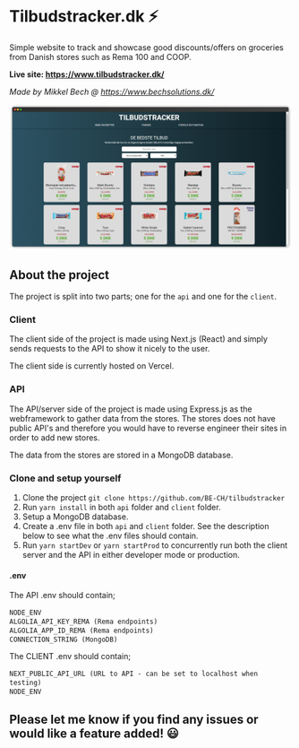 # Tilbudstracker.dk ⚡
Simple website to track and showcase good discounts/offers on groceries from Danish stores such as Rema 100 and COOP.

**Live site: https://www.tilbudstracker.dk/**

*Made by Mikkel Bech @ https://www.bechsolutions.dk/*

![preview of tilbudstracker](https://github.com/BE-CH/tilbudstracker/blob/master/preview-of-site.png?raw=true)

## About the project
The project is split into two parts; one for the ``api`` and one for the ``client``. 

### Client
The client side of the project is made using Next.js (React) and simply sends requests to the API to show it nicely to the user.

The client side is currently hosted on Vercel.

### API
The API/server side of the project is made using Express.js as the webframework to gather data from the stores. 
The stores does not have public API's and therefore you would have to reverse engineer their sites in order to add new stores.

The data from the stores are stored in a MongoDB database. 

### Clone and setup yourself
1. Clone the project ``git clone https://github.com/BE-CH/tilbudstracker``
2. Run ``yarn install`` in both ``api`` folder and ``client`` folder.
3. Setup a MongoDB database.
4. Create a .env file in both ``api`` and ``client`` folder. See the description below to see what the .env files should contain.
5. Run ``yarn startDev`` or ``yarn startProd`` to concurrently run both the client server and the API in either developer mode or production.

#### .env
The API .env should contain;
```
NODE_ENV
ALGOLIA_API_KEY_REMA (Rema endpoints)
ALGOLIA_APP_ID_REMA (Rema endpoints)
CONNECTION_STRING (MongoDB)
```

The CLIENT .env should contain;
```
NEXT_PUBLIC_API_URL (URL to API - can be set to localhost when testing)
NODE_ENV
```

## Please let me know if you find any issues or would like a feature added! 😃
